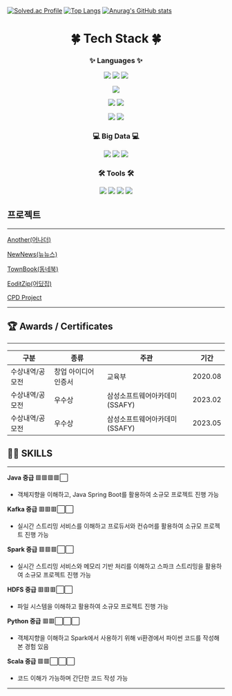 [![Solved.ac Profile](http://mazassumnida.wtf/api/v2/generate_badge?boj=yeopwin)](https://solved.ac/yeopwin/) [![Top Langs](https://github-readme-stats.vercel.app/api/top-langs/?username=Yeop-seung&layout=compact)](https://github.com/Yeop-seung/github-readme-stats)
[![Anurag's GitHub stats](https://github-readme-stats.vercel.app/api?username=Yeop-seung)](https://github.com/anuraghazra/github-readme-stats)

<div align="center">
  
# 🍀 Tech Stack 🍀
  
### ✨ Languages ✨
  <img src="https://img.shields.io/badge/Java-007396?&style=flat&logo=OpenJdk&logoColor=white"/> <img src="https://img.shields.io/badge/Spring Boot-6DB33F?style=flat&logo=Spring Boot&logoColor=white"/> <img src="https://img.shields.io/badge/Spring-6DB33F?style=flat&logo=Spring&logoColor=white"/>
  
  <img src="https://img.shields.io/badge/Python-3776AB?style=flat&logo=Python&logoColor=white"/>
  
  <img src="https://img.shields.io/badge/Vue.js-4FC08D?style=flat&logo=Vue.js&logoColor=white"/> <img src="https://img.shields.io/badge/Bootstrap-7952B3?style=flat&logo=Bootstrap&logoColor=white"/>

  <img src="https://img.shields.io/badge/MySQL-4479A1?style=flat&logo=MySQL&logoColor=white"/>

  <img src="https://img.shields.io/badge/Linux-FCC624.svg?&style=flat&logo=Linux&logoColor=white"/>
  
### 💻 Big Data 💻
  
<img src="https://img.shields.io/badge/Kafka-231F20?style=flat&logo=Apache Kafka&logoColor=white"> <img src="https://img.shields.io/badge/Spark-E25A1C?style=flat&logo=Apache Spark&logoColor=white"> <img src="https://img.shields.io/badge/Hadoop-40AEF0?style=flat&logo=ApacheHadoop&logoColor=white">
  
### 🛠 Tools 🛠
  
<img src="https://img.shields.io/badge/Eclipse IDE-2C2255?style=flat&logo=Eclipse IDE&logoColor=white"/> <img src="https://img.shields.io/badge/IntelliJ IDEA-000000?style=flat&logo=IntelliJ IDEA&logoColor=white"/> <img src="https://img.shields.io/badge/Visual Studio-5C2D91?style=flat&logo=Visual Studio&logoColor=white"/> <img src="https://img.shields.io/badge/Visual Studio Code-007ACC?style=flat&logo=Visual Studio Code&logoColor=white"/>
 
</div>


## 프로젝트

---
[Another(어나더)](https://handsome-jackrabbit-e39.notion.site/ANOTHER-5d33977d7ea4466d9dd5085ed29bd655)

[NewNews(뉴뉴스)](https://handsome-jackrabbit-e39.notion.site/NEWNEWS-d19fb2b39ac8445d9d2e2bf9146d7987)

[TownBook(동네북)](https://handsome-jackrabbit-e39.notion.site/_-Town-Book-6d9036344cc245cf889978bfadb649ea)

[EoditZip(어딨집)](https://handsome-jackrabbit-e39.notion.site/Eoditzip-50d40cd6bb11453b8532ecc63f8d6078)

[CPD Project](https://handsome-jackrabbit-e39.notion.site/CPD-Project-82a854e0f7f345ea984ba29e3433bd0a)

---

## 🏆 Awards / Certificates

---

| 구분 | 종류 | 주관 | 기간 |
| --- | --- | --- | --- |
| 수상내역/공모전 | 창업 아이디어 인증서 | 교육부 | 2020.08 |
| 수상내역/공모전 | 우수상 | 삼성소프트웨어아카데미(SSAFY) | 2023.02 |
| 수상내역/공모전 | 우수상 | 삼성소프트웨어아카데미(SSAFY) | 2023.05 |

## 👨‍💻 **SKILLS**

---

**Java 중급** 🟥🟥🟥🟥⬜

- 객체지향을 이해하고, Java Spring Boot를 활용하여 소규모 프로젝트 진행 가능

**Kafka 중급** 🟥🟥🟥⬜⬜

- 실시간 스트리밍 서비스를 이해하고 프로듀서와 컨슈머를 활용하여 소규모 프로젝트 진행 가능

**Spark 중급** 🟥🟥🟥⬜⬜

- 실시간 스트리밍 서비스와 메모리 기반 처리를 이해하고 스파크 스트리밍을 활용하여 소규모 프로젝트 진행 가능

**HDFS 중급** 🟥🟥🟥⬜⬜

- 파일 시스템을 이해하고 활용하여 소규모 프로젝트 진행 가능

**Python 중급** 🟥🟥⬜⬜⬜

- 객체지향을 이해하고 Spark에서 사용하기 위해 vi환경에서 파이썬 코드를 작성해본 경험 있음

**Scala 중급** 🟥🟥⬜⬜⬜

- 코드 이해가 가능하며 간단한 코드 작성 가능
---

<!--
**Yeop-seung/Yeop-seung** is a ✨ _special_ ✨ repository because its `README.md` (this file) appears on your GitHub profile.

Here are some ideas to get you started:

- 🔭 I’m currently working on ...
- 🌱 I’m currently learning ...
- 👯 I’m looking to collaborate on ...
- 🤔 I’m looking for help with ...
- 💬 Ask me about ...
- 📫 How to reach me: ...
- 😄 Pronouns: ...
- ⚡ Fun fact: ...
-->
